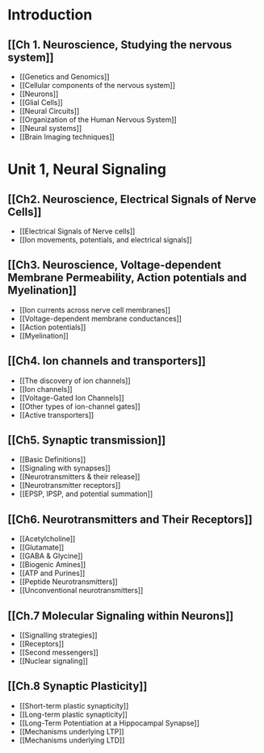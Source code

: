 # Introduction
## [[Ch 1. Neuroscience, Studying the nervous system]]
-  [[Genetics and Genomics]]
- [[Cellular components of the nervous system]]
- [[Neurons]]
- [[Glial Cells]]
- [[Neural Circuits]]
- [[Organization of the Human Nervous System]]
- [[Neural systems]]
- [[Brain Imaging techniques]]
# Unit 1, Neural Signaling
## [[Ch2. Neuroscience, Electrical Signals of Nerve Cells]]
- [[Electrical Signals of Nerve cells]]
- [[Ion movements, potentials, and electrical signals]]
## [[Ch3. Neuroscience, Voltage-dependent Membrane Permeability, Action potentials and Myelination]]
- [[Ion currents across nerve cell membranes]]
- [[Voltage-dependent membrane conductances]]
- [[Action potentials]]
- [[Myelination]]
## [[Ch4. Ion channels and transporters]]
- [[The discovery of ion channels]]
- [[Ion channels]]
- [[Voltage-Gated Ion Channels]]
- [[Other types of ion-channel gates]]
- [[Active transporters]]
## [[Ch5. Synaptic transmission]]
-  [[Basic Definitions]]
- [[Signaling with synapses]]
- [[Neurotransmitters & their release]]
- [[Neurotransmitter receptors]]
- [[EPSP, IPSP, and potential summation]]

## [[Ch6. Neurotransmitters and Their Receptors]]
- [[Acetylcholine]]
- [[Glutamate]]
- [[GABA & Glycine]]
- [[Biogenic Amines]]
- [[ATP and Purines]]
- [[Peptide Neurotransmitters]]
- [[Unconventional neurotransmitters]]

## [[Ch.7 Molecular Signaling within Neurons]]
- [[Signalling strategies]]
- [[Receptors]]
- [[Second messengers]]
- [[Nuclear signaling]]
## [[Ch.8 Synaptic Plasticity]]
- [[Short-term plastic synapticity]]
- [[Long-term plastic synapticity]]
- [[Long-Term Potentiation at a Hippocampal Synapse]]
- [[Mechanisms underlying LTP]]
- [[Mechanisms underlying LTD]]

